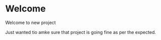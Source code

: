 # Welcome
Welcome to new project


Just wanted tio amke sure that project is going fine as per the expected.
